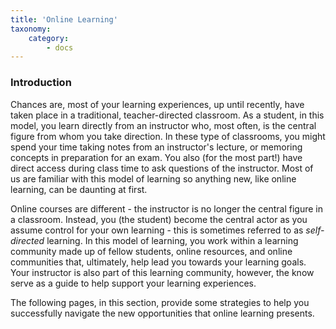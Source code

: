 ```yaml
---
title: 'Online Learning'
taxonomy:
    category:
        - docs
---
```


### Introduction 

Chances are, most of your learning experiences, up until recently, have taken place in a traditional, teacher-directed classroom. As a student, in this model, you learn directly from an instructor who, most often, is the central figure from whom you take direction. In these type of classrooms, you might spend your time taking notes from an instructor's lecture, or memoring concepts in preparation for an exam. You also (for the most part!) have direct access during class time to ask questions of the instructor. Most of us are familiar with this model of learning so anything new, like online learning, can be daunting at first. 

Online courses are different - the instructor is no longer the central figure in a classroom. Instead, you (the student) become the central actor as you assume control for your own learning - this is sometimes referred to as _self-directed_ learning. In this model of learning, you work within a learning community made up of fellow students, online resources, and online communities that, ultimately, help lead you towards your learning goals. Your instructor is also part of this learning community, however, the know serve as a guide to help support your learning experiences. 

The following pages, in this section, provide some strategies to help you successfully navigate the new opportunities that online learning presents. 